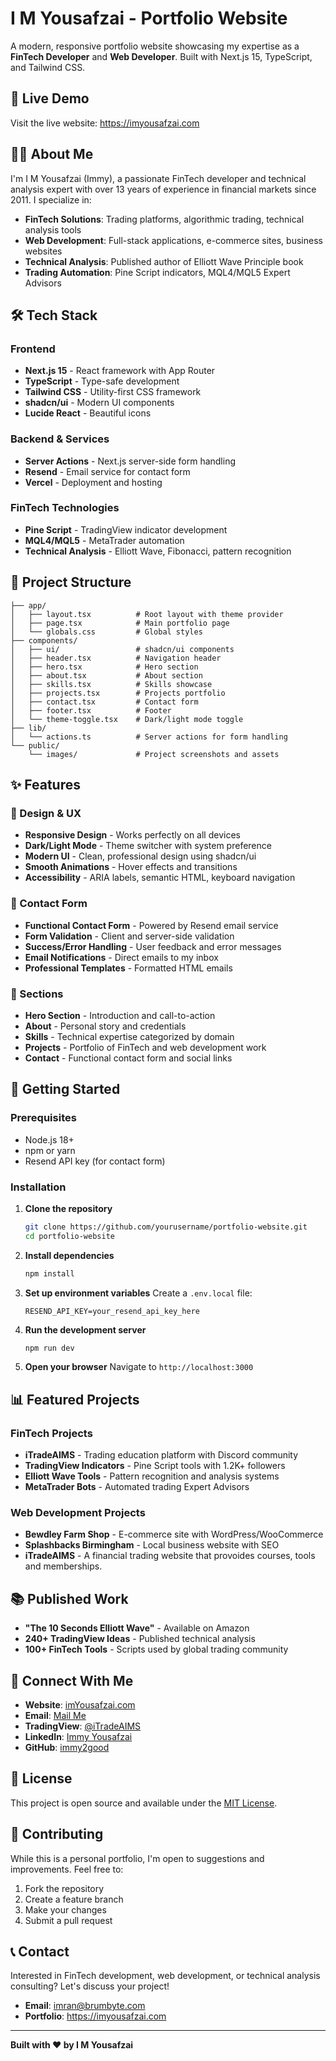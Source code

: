 # I M Yousafzai - Portfolio Website

A modern, responsive portfolio website showcasing my expertise as a **FinTech Developer** and **Web Developer**. Built with Next.js 15, TypeScript, and Tailwind CSS.

## 🚀 Live Demo

Visit the live website: https://imyousafzai.com

## 👨‍💻 About Me

I'm I M Yousafzai (Immy), a passionate FinTech developer and technical analysis expert with over 13 years of experience in financial markets since 2011. I specialize in:

- **FinTech Solutions**: Trading platforms, algorithmic trading, technical analysis tools
- **Web Development**: Full-stack applications, e-commerce sites, business websites
- **Technical Analysis**: Published author of Elliott Wave Principle book
- **Trading Automation**: Pine Script indicators, MQL4/MQL5 Expert Advisors

## 🛠️ Tech Stack

### Frontend
- **Next.js 15** - React framework with App Router
- **TypeScript** - Type-safe development
- **Tailwind CSS** - Utility-first CSS framework
- **shadcn/ui** - Modern UI components
- **Lucide React** - Beautiful icons

### Backend & Services
- **Server Actions** - Next.js server-side form handling
- **Resend** - Email service for contact form
- **Vercel** - Deployment and hosting

### FinTech Technologies
- **Pine Script** - TradingView indicator development
- **MQL4/MQL5** - MetaTrader automation
- **Technical Analysis** - Elliott Wave, Fibonacci, pattern recognition

## 📁 Project Structure

```
├── app/
│   ├── layout.tsx          # Root layout with theme provider
│   ├── page.tsx            # Main portfolio page
│   └── globals.css         # Global styles
├── components/
│   ├── ui/                 # shadcn/ui components
│   ├── header.tsx          # Navigation header
│   ├── hero.tsx            # Hero section
│   ├── about.tsx           # About section
│   ├── skills.tsx          # Skills showcase
│   ├── projects.tsx        # Projects portfolio
│   ├── contact.tsx         # Contact form
│   ├── footer.tsx          # Footer
│   └── theme-toggle.tsx    # Dark/light mode toggle
├── lib/
│   └── actions.ts          # Server actions for form handling
└── public/
    └── images/             # Project screenshots and assets
```

## ✨ Features

### 🎨 Design & UX
- **Responsive Design** - Works perfectly on all devices
- **Dark/Light Mode** - Theme switcher with system preference
- **Modern UI** - Clean, professional design using shadcn/ui
- **Smooth Animations** - Hover effects and transitions
- **Accessibility** - ARIA labels, semantic HTML, keyboard navigation

### 📧 Contact Form
- **Functional Contact Form** - Powered by Resend email service
- **Form Validation** - Client and server-side validation
- **Success/Error Handling** - User feedback and error messages
- **Email Notifications** - Direct emails to my inbox
- **Professional Templates** - Formatted HTML emails

### 📱 Sections
- **Hero Section** - Introduction and call-to-action
- **About** - Personal story and credentials
- **Skills** - Technical expertise categorized by domain
- **Projects** - Portfolio of FinTech and web development work
- **Contact** - Functional contact form and social links

## 🚀 Getting Started

### Prerequisites
- Node.js 18+ 
- npm or yarn
- Resend API key (for contact form)

### Installation

1. **Clone the repository**
   ```bash
   git clone https://github.com/yourusername/portfolio-website.git
   cd portfolio-website
   ```

2. **Install dependencies**
   ```bash
   npm install
   ```

3. **Set up environment variables**
   Create a `.env.local` file:
   ```env
   RESEND_API_KEY=your_resend_api_key_here
   ```

4. **Run the development server**
   ```bash
   npm run dev
   ```

5. **Open your browser**
   Navigate to `http://localhost:3000`

## 📊 Featured Projects

### FinTech Projects
- **iTradeAIMS** - Trading education platform with Discord community
- **TradingView Indicators** - Pine Script tools with 1.2K+ followers
- **Elliott Wave Tools** - Pattern recognition and analysis systems
- **MetaTrader Bots** - Automated trading Expert Advisors

### Web Development Projects
- **Bewdley Farm Shop** - E-commerce site with WordPress/WooCommerce
- **Splashbacks Birmingham** - Local business website with SEO
- **iTradeAIMS** - A financial trading website that provoides courses, tools and memberships. 

## 📚 Published Work

- **"The 10 Seconds Elliott Wave"** - Available on Amazon
- **240+ TradingView Ideas** - Published technical analysis
- **100+ FinTech Tools** - Scripts used by global trading community

## 🔗 Connect With Me

- **Website**: [imYousafzai.com](https://imyousafzai.com)
- **Email**: [Mail Me](mailto:imran@brumbyte.com)
- **TradingView**: [@iTradeAIMS](https://www.tradingview.com/u/iTradeAIMS/)
- **LinkedIn**: [Immy Yousafzai](https://www.linkedin.com/in/immy-yousafzai/)
- **GitHub**: [immy2good](https://github.com/immy2good)

## 📄 License

This project is open source and available under the [MIT License](LICENSE).

## 🤝 Contributing

While this is a personal portfolio, I'm open to suggestions and improvements. Feel free to:

1. Fork the repository
2. Create a feature branch
3. Make your changes
4. Submit a pull request

## 📞 Contact

Interested in FinTech development, web development, or technical analysis consulting? Let's discuss your project!

- **Email**: imran@brumbyte.com
- **Portfolio**: https://imyousafzai.com

---

**Built with ❤️ by I M Yousafzai**
```
